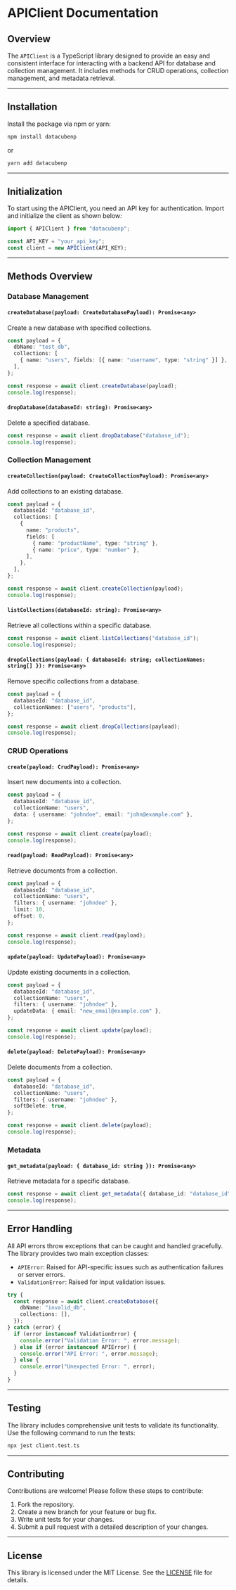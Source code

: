 # APIClient Documentation

## Overview

The `APIClient` is a TypeScript library designed to provide an easy and consistent interface for interacting with a backend API for database and collection management. It includes methods for CRUD operations, collection management, and metadata retrieval.

---

## Installation

Install the package via npm or yarn:

```bash
npm install datacubenp
```

or

```bash
yarn add datacubenp
```

---

## Initialization

To start using the APIClient, you need an API key for authentication. Import and initialize the client as shown below:

```typescript
import { APIClient } from "datacubenp";

const API_KEY = "your_api_key";
const client = new APIClient(API_KEY);
```

---

## Methods Overview

### Database Management

#### `createDatabase(payload: CreateDatabasePayload): Promise<any>`
Create a new database with specified collections.

```typescript
const payload = {
  dbName: "test_db",
  collections: [
    { name: "users", fields: [{ name: "username", type: "string" }] },
  ],
};

const response = await client.createDatabase(payload);
console.log(response);
```

#### `dropDatabase(databaseId: string): Promise<any>`
Delete a specified database.

```typescript
const response = await client.dropDatabase("database_id");
console.log(response);
```

### Collection Management

#### `createCollection(payload: CreateCollectionPayload): Promise<any>`
Add collections to an existing database.

```typescript
const payload = {
  databaseId: "database_id",
  collections: [
    {
      name: "products",
      fields: [
        { name: "productName", type: "string" },
        { name: "price", type: "number" },
      ],
    },
  ],
};

const response = await client.createCollection(payload);
console.log(response);
```

#### `listCollections(databaseId: string): Promise<any>`
Retrieve all collections within a specific database.

```typescript
const response = await client.listCollections("database_id");
console.log(response);
```

#### `dropCollections(payload: { databaseId: string; collectionNames: string[] }): Promise<any>`
Remove specific collections from a database.

```typescript
const payload = {
  databaseId: "database_id",
  collectionNames: ["users", "products"],
};

const response = await client.dropCollections(payload);
console.log(response);
```

### CRUD Operations

#### `create(payload: CrudPayload): Promise<any>`
Insert new documents into a collection.

```typescript
const payload = {
  databaseId: "database_id",
  collectionName: "users",
  data: { username: "johndoe", email: "john@example.com" },
};

const response = await client.create(payload);
console.log(response);
```

#### `read(payload: ReadPayload): Promise<any>`
Retrieve documents from a collection.

```typescript
const payload = {
  databaseId: "database_id",
  collectionName: "users",
  filters: { username: "johndoe" },
  limit: 10,
  offset: 0,
};

const response = await client.read(payload);
console.log(response);
```

#### `update(payload: UpdatePayload): Promise<any>`
Update existing documents in a collection.

```typescript
const payload = {
  databaseId: "database_id",
  collectionName: "users",
  filters: { username: "johndoe" },
  updateData: { email: "new_email@example.com" },
};

const response = await client.update(payload);
console.log(response);
```

#### `delete(payload: DeletePayload): Promise<any>`
Delete documents from a collection.

```typescript
const payload = {
  databaseId: "database_id",
  collectionName: "users",
  filters: { username: "johndoe" },
  softDelete: true,
};

const response = await client.delete(payload);
console.log(response);
```

### Metadata

#### `get_metadata(payload: { database_id: string }): Promise<any>`
Retrieve metadata for a specific database.

```typescript
const response = await client.get_metadata({ database_id: "database_id" });
console.log(response);
```

---

## Error Handling

All API errors throw exceptions that can be caught and handled gracefully. The library provides two main exception classes:

- `APIError`: Raised for API-specific issues such as authentication failures or server errors.
- `ValidationError`: Raised for input validation issues.

```typescript
try {
  const response = await client.createDatabase({
    dbName: "invalid_db",
    collections: [],
  });
} catch (error) {
  if (error instanceof ValidationError) {
    console.error("Validation Error: ", error.message);
  } else if (error instanceof APIError) {
    console.error("API Error: ", error.message);
  } else {
    console.error("Unexpected Error: ", error);
  }
}
```

---

## Testing

The library includes comprehensive unit tests to validate its functionality. Use the following command to run the tests:

```bash
npx jest client.test.ts
```

---

## Contributing

Contributions are welcome! Please follow these steps to contribute:

1. Fork the repository.
2. Create a new branch for your feature or bug fix.
3. Write unit tests for your changes.
4. Submit a pull request with a detailed description of your changes.

---

## License

This library is licensed under the MIT License. See the [LICENSE](./LICENSE) file for details.
